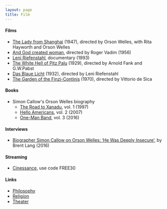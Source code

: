```yaml
---
layout: page
title: Film
---
```


#### Films 
* [The Lady from Shanghai](https://en.wikipedia.org/wiki/The_Lady_from_Shanghai) (1947), directed by Orson Welles, with Rita Hayworth and Orson Welles
* [And God created woman](https://en.wikipedia.org/wiki/And_God_Created_Woman_(1956_film)), directed by Roger Vadim (1956)
* [Leni Riefenstahl](https://www.youtube.com/watch?v=vs7pJaFpxVM), documentary (1993)
* [The White Hell of Pitz Palu](https://www.youtube.com/watch?v=gJ8B4VH-5gk) (1929), directed by Arnold Fank and G.W.Pabst
* [Das Blaue Licht](https://www.youtube.com/watch?v=m6wnEGQhmQ4&t=238s) (1932), directed by Leni Riefenstahl
* [The Garden of the Finzi-Continis](https://www.imdb.com/title/tt0065777/) (1970), directed by Vittorio de Sica

#### Books
* Simon Callow's Orson Welles biography
  * [The Road to Xanadu](https://www.amazon.com/Orson-Welles-1-Road-Xanadu/dp/0140254560), vol. 1 (1997)
  * [Hello Americans](https://www.amazon.com/Orson-Welles-2-Hello-Americans/dp/0140275177), vol. 2 (2007)
  * [One-Man Band](https://www.amazon.com/Orson-Welles-3-One-Man-Band/dp/0670024910), vol. 3 (2016)

#### Interviews
* [Biographer Simon Callow on Orson Welles: ‘He Was Deeply Insecure’](https://variety.com/2016/film/news/orson-welles-biographer-simon-callow-1201749008/), by Brent Lang (2016)

#### Streaming
* [Cinessance](https://cinessance.com), use code FREE30

#### Links
* [Philosophy](philosophy.md)
* [Religion](religion.md)
* [Theater](theater.md)

